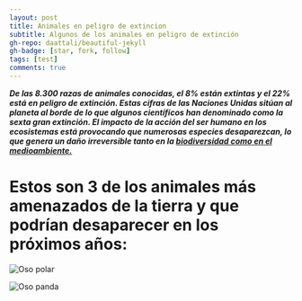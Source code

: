 ```yaml
---
layout: post
title: Animales en peligro de extincion
subtitle: Algunos de los animales en peligro de extinción
gh-repo: daattali/beautiful-jekyll
gh-badge: [star, fork, follow]
tags: [test]
comments: true
---
```



***De las 8.300 razas de animales conocidas, el 8% están extintas y el 22% está en peligro de extinción. Estas cifras de las Naciones Unidas sitúan al planeta al borde de lo que algunos científicos han denominado como la sexta gran extinción. El impacto de la acción del ser humano en los ecosistemas está provocando que numerosas especies desaparezcan, lo que genera un daño irreversible tanto en la [biodiversidad como en el medioambiente.](https://www.bbva.com/es/sostenibilidad/12-animales-en-peligro-de-extincion/)***


# Estos son 3 de los animales más amenazados de la tierra y que podrían desaparecer en los próximos años:


![Oso polar](https://www.bbva.com/wp-content/uploads/2019/09/bbva-cambio-climatico-300x200.jpg)

![Oso panda]([https://s3-media3.fl.yelpcdn.com/bphoto/cQ1Yoa75m2yUFFbY2xwuqw/348s.jpg](https://www.bbva.com/wp-content/uploads/2019/08/panda-300x197.jpg))
